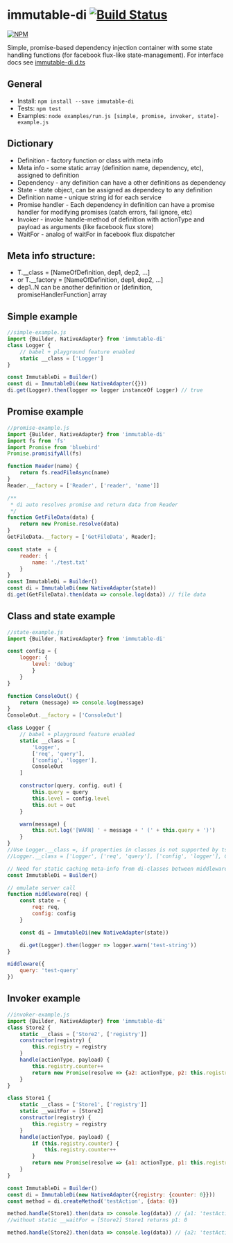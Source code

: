 # immutable-di [![Build Status](https://secure.travis-ci.org/zerkalica/immutable-di.png)](http://travis-ci.org/zerkalica/immutable-di)

[![NPM](https://nodei.co/npm/immutable-di.png?downloads=true&stars=true)](https://nodei.co/npm/immutable-di/)

Simple, promise-based dependency injection container with some state handling functions (for facebook flux-like state-management).
For interface docs see [immutable-di.d.ts](https://github.com/zerkalica/immutable-di/blob/master/immutable-di.d.ts)


## General
* Install: `npm install --save immutable-di`
* Tests: `npm test`
* Examples: `node examples/run.js [simple, promise, invoker, state]-example.js`


## Dictionary
* Definition - factory function or class with meta info
* Meta info - some static array (definition name, dependency, etc), assigned to definition
* Dependency - any definition can have a other definitions as dependency
* State - state object, can be assigned as dependecy to any definition
* Definition name - unique string id for each service
* Promise handler - Each dependency in definition can have a promise handler for modifying promises (catch errors, fail ignore, etc)
* Invoker - invoke handle-method of definition with actionType and payload as arguments (like facebook flux store)
* WaitFor - analog of waitFor in facebook flux dispatcher

## Meta info structure: 
* T.__class = [NameOfDefinition, dep1, dep2, ...]
* or T.__factory = [NameOfDefinition, dep1, dep2, ...]
* dep1..N can be another definition or [definition, promiseHandlerFunction] array

## Simple example
```js
//simple-example.js
import {Builder, NativeAdapter} from 'immutable-di'
class Logger {
    // babel + playground feature enabled
    static __class = ['Logger']
}

const ImmutableDi = Builder()
const di = ImmutableDi(new NativeAdapter({}))
di.get(Logger).then(logger => logger instanceOf Logger) // true
```

## Promise example
```js
//promise-example.js
import {Builder, NativeAdapter} from 'immutable-di'
import fs from 'fs'
import Promise from 'bluebird'
Promise.promisifyAll(fs)

function Reader(name) {
    return fs.readFileAsync(name)
}
Reader.__factory = ['Reader', ['reader', 'name']]

/**
 * di auto resolves promise and return data from Reader
 */
function GetFileData(data) {
    return new Promise.resolve(data)
}
GetFileData.__factory = ['GetFileData', Reader];

const state  = {
    reader: {
        name: './test.txt'
    }
}
const ImmutableDi = Builder()
const di = ImmutableDi(new NativeAdapter(state))
di.get(GetFileData).then(data => console.log(data)) // file data
```

## Class and state example
```js
//state-example.js
import {Builder, NativeAdapter} from 'immutable-di'

const config = {
    logger: {
        level: 'debug'
        }
    }
}

function ConsoleOut() {
    return (message) => console.log(message)
}
ConsoleOut.__factory = ['ConsoleOut']

class Logger {
    // babel + playground feature enabled
    static __class = [
        'Logger',
        ['req', 'query'],
        ['config', 'logger'],
        ConsoleOut
    ]

    constructor(query, config, out) {
        this.query = query
        this.level = config.level
        this.out = out
    }

    warn(message) {
        this.out.log('[WARN] ' + message + ' (' + this.query + ')')
    }
}
//Use Logger.__class =, if properties in classes is not supported by tsranspiler
//Logger.__class = ['Logger', ['req', 'query'], ['config', 'logger'], ConsoleOut]

// Need for static caching meta-info from di-classes between middleware calls
const ImmutableDi = Builder()

// emulate server call
function middleware(req) {
    const state = {
        req: req,
        config: config
    }

    const di = ImmutableDi(new NativeAdapter(state))

    di.get(Logger).then(logger => logger.warn('test-string'))
}

middleware({
    query: 'test-query'
})
```

## Invoker example
```js
//invoker-example.js
import {Builder, NativeAdapter} from 'immutable-di'
class Store2 {
    static __class = ['Store2', ['registry']]
    constructor(registry) {
        this.registry = registry
    }
    handle(actionType, payload) {
        this.registry.counter++
        return new Promise(resolve => {a2: actionType, p2: this.registry.counter})
    }
}

class Store1 {
    static __class = ['Store1', ['registry']]
    static __waitFor = [Store2]
    constructor(registry) {
        this.registry = registry
    }
    handle(actionType, payload) {
        if (this.registry.counter) {
            this.registry.counter++
        }
        return new Promise(resolve => {a1: actionType, p1: this.registry.counter})
    }
}

const ImmutableDi = Builder()
const di = ImmutableDi(new NativeAdapter({registry: {counter: 0}}))
const method = di.createMethod('testAction', {data: 0})

method.handle(Store1).then(data => console.log(data)) // {a1: 'testAction', p1: 2}
//without static __waitFor = [Store2] Store1 returns p1: 0

method.handle(Store2).then(data => console.log(data)) // {a2: 'testAction', p2: 1}
```
